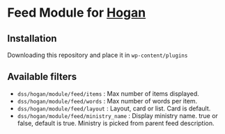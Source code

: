 # Feed Module for [Hogan](https://github.com/dekodeinteraktiv/hogan-core)

## Installation
Downloading this repository and place it in `wp-content/plugins`

## Available filters
- `dss/hogan/module/feed/items` : Max number of items displayed.
- `dss/hogan/module/feed/words` : Max number of words per item.
- `dss/hogan/module/feed/layout` : Layout, card or list. Card is default.
- `dss/hogan/module/feed/ministry_name` :  Display ministry name. true or false, default is true. Ministry is picked from parent feed description.